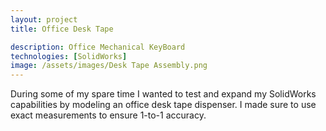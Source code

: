 ```yaml
---
layout: project
title: Office Desk Tape

description: Office Mechanical KeyBoard
technologies: [SolidWorks]
image: /assets/images/Desk Tape Assembly.png
---
```



During some of my spare time I wanted to test and expand my SolidWorks capabilities by modeling an office desk tape dispenser.  I made sure to use exact measurements to ensure 1-to-1 accuracy.  


